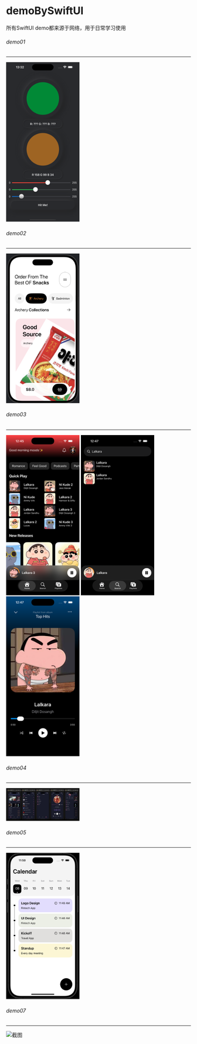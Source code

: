 # demoBySwiftUI
所有SwiftUI demo都来源于网络，用于日常学习使用

###### demo01
*****
<p align="left">
<img src="https://github.com/sxm5220/demoBySwiftUI/blob/main/pages/d1/01.png" width="200" alt="截图" />
</p>

###### demo02
*****
<p align="left">
<img src="https://github.com/sxm5220/demoBySwiftUI/blob/main/pages/d2/01.png" width="200" alt="截图" />
</p>

###### demo03
*****
<p align="left">
<img src="https://github.com/sxm5220/demoBySwiftUI/blob/main/pages/d3/01.png" width="200" alt="截图" />
<img src="https://github.com/sxm5220/demoBySwiftUI/blob/main/pages/d3/02.png" width="200" alt="截图" />
<img src="https://github.com/sxm5220/demoBySwiftUI/blob/main/pages/d3/03.png" width="200" alt="截图" />
</p>

###### demo04
*****
<p align="left">
<img src="https://github.com/sxm5220/demoBySwiftUI/blob/main/pages/d4/01.jpg" width="200" alt="截图" />
</p>

###### demo05
*****
<p align="left">
<img src="https://github.com/sxm5220/demoBySwiftUI/blob/main/pages/d5/01.jpg" width="200" alt="截图" />
</p>

###### demo07
*****
<p align="left">
<img src="https://github.com/sxm5220/demoBySwiftUI/blob/main/pages/d7/01.gif" width="200" alt="截图" />
</p>